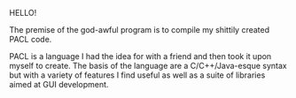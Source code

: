 HELLO!  

The premise of the god-awful program is to compile my shittily created PACL code.  

PACL is a language I had the idea for with a friend and then took it upon myself to create.  The basis of the language are a C/C++/Java-esque syntax but with a variety of features I find useful as well as a suite of libraries aimed at GUI development.

